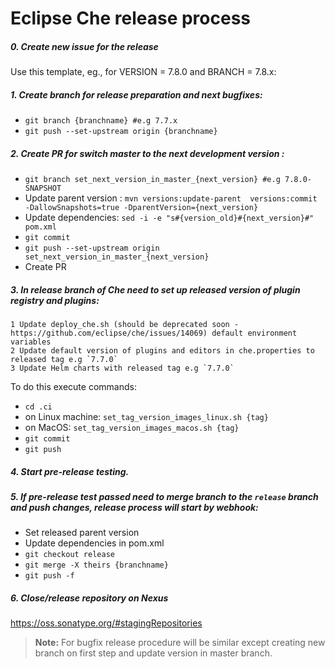 # Eclipse Che release process

##### 0. Create new issue for the release

Use this template, eg., for VERSION = 7.8.0 and BRANCH = 7.8.x:

<!--
RELEASE-TEMPLATE-BEGIN

### List of pending issues / PRs

- [ ] *(add blockers here)*

### Release status

- [ ] che-theia
- [ ] che-machine-exec
- [ ] che-plugin-registry
- [ ] che-devfile-registry
- [ ] che-parent
- [ ] che-docs
- [ ] che
- [ ] che-operator
  - [ ] Kubernetes community operator PR
  - [ ] OpenShift community operator PR
- [ ] chectl

| Owner | Process | Script | CI | Artifact(s) |
| --- | --- | --- | --- | --- |
| @azatsarynnyy| [che-theia](https://github.com/eclipse/che-theia/blob/master/RELEASE.md) | [***MANUAL***](https://github.com/eclipse/che-theia/blob/master/RELEASE.md) | [centos](https://ci.centos.org/job/devtools-che-theia-che-release/) | [`quay.io/eclipse/che-theia`](https://quay.io/eclipse/che-theia) |
| @nickboldt| [che-machine-exec](https://github.com/eclipse/che-machine-exec/blob/master/RELEASE.md) | [make-release.sh](https://github.com/eclipse/che-machine-exec/blob/master/make-release.sh) | [centos](https://ci.centos.org/job/devtools-che-machine-exec-release/) | [`quay.io/eclipse/che-machine-exec`](https://quay.io/eclipse/che-machine-exec)| 
| @nickboldt| [che-devfile-registry](https://github.com/eclipse/che-devfile-registry/blob/master/RELEASE.md) | [make-release.sh](https://github.com/eclipse/che-devfile-registry/blob/master/make-release.sh) | [centos](https://ci.centos.org/job/devtools-che-devfile-registry-release/) | [`quay.io/eclipse/che-devfile-registry`](https://quay.io/eclipse/che-devfile-registry)| 
| @nickboldt| [che-plugin-registry](https://github.com/eclipse/che-plugin-registry/blob/master/RELEASE.md) | [make-release.sh](https://github.com/eclipse/che-plugin-registry/blob/master/make-release.sh) | [centos](https://ci.centos.org/job/devtools-che-plugin-registry-release/) | [`quay.io/eclipse/che-plugin-registry`](https://quay.io/eclipse/che-plugin-registry)| 
| @vparfonov / @mkuznyetsov| [che-parent](https://github.com/eclipse/che/blob/master/RELEASE.md) | [***MANUAL***](https://github.com/eclipse/che/blob/master/RELEASE.md) | [centos](https://ci.centos.org/job/devtools-che-parent-che-release/) | [che-parent](https://search.maven.org/search?q=a:che-parent), [che.depmgt](https://search.maven.org/artifact/org.eclipse.che.depmgt/maven-depmgt-pom) |
| @vparfonov / @mkuznyetsov| [che-docs](https://github.com/eclipse/che/blob/master/RELEASE.md) | [***MANUAL***](https://github.com/eclipse/che/blob/master/RELEASE.md) | [centos](https://ci.centos.org/job/devtools-che-docs-che-release/) | [che-docs](https://search.maven.org/search?q=a:che-docs)
| @vparfonov / @mkuznyetsov| [che](https://github.com/eclipse/che/blob/master/RELEASE.md) | [***MANUAL***](https://github.com/eclipse/che/blob/master/RELEASE.md) | [centos](https://ci.centos.org/job/devtools-che-che-release/) | [che.core](https://search.maven.org/search?q=che.core) |
| @davidfestal| [che-operator](https://github.com/eclipse/che-operator/blob/master/RELEASE.md) | [make-release.sh](https://github.com/eclipse/che-operator/blob/master/make-release.sh) | ? | [`quay.io/eclipse/che-operator`](https://quay.io/eclipse/che-operator)| 
| @tolusha| [chectl](https://github.com/che-incubator/chectl/blob/master/RELEASE.md) | [make-release.sh](https://github.com/che-incubator/chectl/blob/master/make-release.sh) | [travis](https://travis-ci.org/che-incubator/chectl) | [chectl releases](https://github.com/che-incubator/chectl/releases)

RELEASE-TEMPLATE-END
-->

##### 1. Create branch for release preparation and next bugfixes:
* `git branch {branchname} #e.g 7.7.x`
* `git push --set-upstream origin {branchname}`
##### 2. Create PR for switch master to the next development version :
* `git branch set_next_version_in_master_{next_version} #e.g 7.8.0-SNAPSHOT`
* Update parent version : `mvn versions:update-parent  versions:commit -DallowSnapshots=true -DparentVersion={next_version}`
* Update dependencies: `sed -i -e "s#{version_old}#{next_version}#" pom.xml`
* `git commit`
* `git push --set-upstream origin set_next_version_in_master_{next_version}`
* Create PR
##### 3. In release branch of Che need to set up released version of plugin registry and plugins:
    1 Update deploy_che.sh (should be deprecated soon - https://github.com/eclipse/che/issues/14069) default environment variables
    2 Update default version of plugins and editors in che.properties to released tag e.g `7.7.0`
    3 Update Helm charts with released tag e.g `7.7.0`
    
  To do this execute commands:
  * `cd .ci`
  * on Linux machine: `set_tag_version_images_linux.sh {tag}` 
  * on MacOS: `set_tag_version_images_macos.sh {tag}`
  * `git commit` 
  * `git push`
##### 4. Start pre-release testing.
##### 5. If pre-release test passed need to merge branch to the `release` branch and push changes, release process will start by webhook:
* Set released parent version
* Update dependencies in pom.xml 
* `git checkout release`
* `git merge -X theirs {branchname}`
* `git push -f`
##### 6. Close/release repository on Nexus 
 https://oss.sonatype.org/#stagingRepositories

 > **Note:** For bugfix release procedure will be similar except creating new branch on first step and update version in master branch. 
